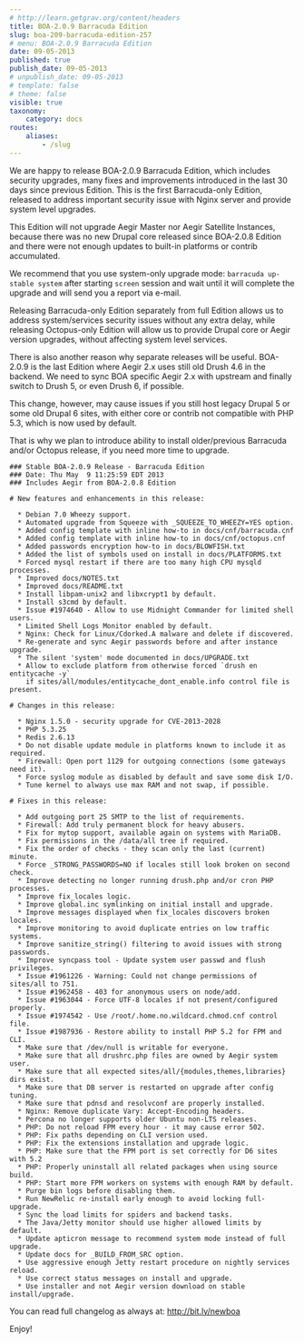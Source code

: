 ```yaml
---
# http://learn.getgrav.org/content/headers
title: BOA-2.0.9 Barracuda Edition
slug: boa-209-barracuda-edition-257
# menu: BOA-2.0.9 Barracuda Edition
date: 09-05-2013
published: true
publish_date: 09-05-2013
# unpublish_date: 09-05-2013
# template: false
# theme: false
visible: true
taxonomy:
    category: docs
routes:
    aliases:
        - /slug
---
```


We are happy to release BOA-2.0.9 Barracuda Edition, which includes security upgrades, many fixes and improvements introduced in the last 30 days since previous Edition. This is the first Barracuda-only Edition, released to address important security issue with Nginx server and provide system level upgrades.

This Edition will not upgrade Aegir Master nor Aegir Satellite Instances, because there was no new Drupal core released since BOA-2.0.8 Edition and there were not enough updates to built-in platforms or contrib accumulated.

We recommend that you use system-only upgrade mode: `barracuda up-stable system` after starting `screen` session and wait until it will complete the upgrade and will send you a report via e-mail.

Releasing Barracuda-only Edition separately from full Edition allows us to address system/services security issues without any extra delay, while releasing Octopus-only Edition will allow us to provide Drupal core or Aegir version upgrades, without affecting system level services.

There is also another reason why separate releases will be useful. BOA-2.0.9 is the last Edition where Aegir 2.x uses still old Drush 4.6 in the backend. We need to sync BOA specific Aegir 2.x with upstream and finally switch to Drush 5, or even Drush 6, if possible.

This change, however, may cause issues if you still host legacy Drupal 5 or some old Drupal 6 sites, with either core or contrib not compatible with PHP 5.3, which is now used by default.

That is why we plan to introduce ability to install older/previous Barracuda and/or Octopus release, if you need more time to upgrade.

 
    ### Stable BOA-2.0.9 Release - Barracuda Edition
    ### Date: Thu May  9 11:25:59 EDT 2013
    ### Includes Aegir from BOA-2.0.8 Edition
    
    # New features and enhancements in this release:
    
      * Debian 7.0 Wheezy support.
      * Automated upgrade from Squeeze with _SQUEEZE_TO_WHEEZY=YES option.
      * Added config template with inline how-to in docs/cnf/barracuda.cnf
      * Added config template with inline how-to in docs/cnf/octopus.cnf
      * Added passwords encryption how-to in docs/BLOWFISH.txt
      * Added the list of symbols used on install in docs/PLATFORMS.txt
      * Forced mysql restart if there are too many high CPU mysqld processes.
      * Improved docs/NOTES.txt
      * Improved docs/README.txt
      * Install libpam-unix2 and libxcrypt1 by default.
      * Install s3cmd by default.
      * Issue #1974640 - Allow to use Midnight Commander for limited shell users.
      * Limited Shell Logs Monitor enabled by default.
      * Nginx: Check for Linux/Cdorked.A malware and delete if discovered.
      * Re-generate and sync Aegir passwords before and after instance upgrade.
      * The silent 'system' mode documented in docs/UPGRADE.txt
      * Allow to exclude platform from otherwise forced `drush en entitycache -y`
        if sites/all/modules/entitycache_dont_enable.info control file is present.
    
    # Changes in this release:
    
      * Nginx 1.5.0 - security upgrade for CVE-2013-2028
      * PHP 5.3.25
      * Redis 2.6.13
      * Do not disable update module in platforms known to include it as required.
      * Firewall: Open port 1129 for outgoing connections (some gateways need it).
      * Force syslog module as disabled by default and save some disk I/O.
      * Tune kernel to always use max RAM and not swap, if possible.
    
    # Fixes in this release:
    
      * Add outgoing port 25 SMTP to the list of requirements.
      * Firewall: Add truly permanent block for heavy abusers.
      * Fix for mytop support, available again on systems with MariaDB.
      * Fix permissions in the /data/all tree if required.
      * Fix the order of checks - they scan only the last (current) minute.
      * Force _STRONG_PASSWORDS=NO if locales still look broken on second check.
      * Improve detecting no longer running drush.php and/or cron PHP processes.
      * Improve fix_locales logic.
      * Improve global.inc symlinking on initial install and upgrade.
      * Improve messages displayed when fix_locales discovers broken locales.
      * Improve monitoring to avoid duplicate entries on low traffic systems.
      * Improve sanitize_string() filtering to avoid issues with strong passwords.
      * Improve syncpass tool - Update system user passwd and flush privileges.
      * Issue #1961226 - Warning: Could not change permissions of sites/all to 751.
      * Issue #1962458 - 403 for anonymous users on node/add.
      * Issue #1963044 - Force UTF-8 locales if not present/configured properly.
      * Issue #1974542 - Use /root/.home.no.wildcard.chmod.cnf control file.
      * Issue #1987936 - Restore ability to install PHP 5.2 for FPM and CLI.
      * Make sure that /dev/null is writable for everyone.
      * Make sure that all drushrc.php files are owned by Aegir system user.
      * Make sure that all expected sites/all/{modules,themes,libraries} dirs exist.
      * Make sure that DB server is restarted on upgrade after config tuning.
      * Make sure that pdnsd and resolvconf are properly installed.
      * Nginx: Remove duplicate Vary: Accept-Encoding headers.
      * Percona no longer supports older Ubuntu non-LTS releases.
      * PHP: Do not reload FPM every hour - it may cause error 502.
      * PHP: Fix paths depending on CLI version used.
      * PHP: Fix the extensions installation and upgrade logic.
      * PHP: Make sure that the FPM port is set correctly for D6 sites with 5.2
      * PHP: Properly uninstall all related packages when using source build.
      * PHP: Start more FPM workers on systems with enough RAM by default.
      * Purge bin logs before disabling them.
      * Run NewRelic re-install early enough to avoid locking full-upgrade.
      * Sync the load limits for spiders and backend tasks.
      * The Java/Jetty monitor should use higher allowed limits by default.
      * Update apticron message to recommend system mode instead of full upgrade.
      * Update docs for _BUILD_FROM_SRC option.
      * Use aggressive enough Jetty restart procedure on nightly services reload.
      * Use correct status messages on install and upgrade.
      * Use installer and not Aegir version download on stable install/upgrade.


 You can read full changelog as always at: http://bit.ly/newboa

Enjoy!